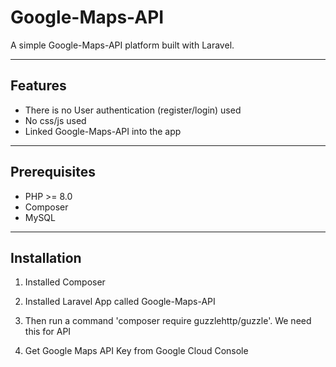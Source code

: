 # Google-Maps-API

A simple Google-Maps-API platform built with Laravel.

---

## Features

- There is no User authentication (register/login) used
- No css/js used
- Linked Google-Maps-API into the app

---

## Prerequisites

- PHP >= 8.0
- Composer
- MySQL

---

## Installation

1. Installed Composer

2. Installed Laravel App called Google-Maps-API

3. Then run a command 'composer require guzzlehttp/guzzle'. We need this for API

4. Get Google Maps API Key from Google Cloud Console
